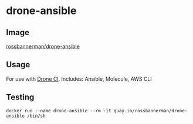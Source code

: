 # drone-ansible

## Image
[rossbannerman/drone-ansible](https://quay.io/repository/rossbannerman/drone-ansible)


## Usage
For use with [Drone CI](https://drone.io/). Includes: Ansible, Molecule, AWS CLI

## Testing
`docker run --name drone-ansible --rm -it quay.io/rossbannerman/drone-ansible /bin/sh`
